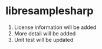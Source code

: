 # libresamplesharp
1. License information will be added 
2. More detail will be added
3. Unit test will be updated
